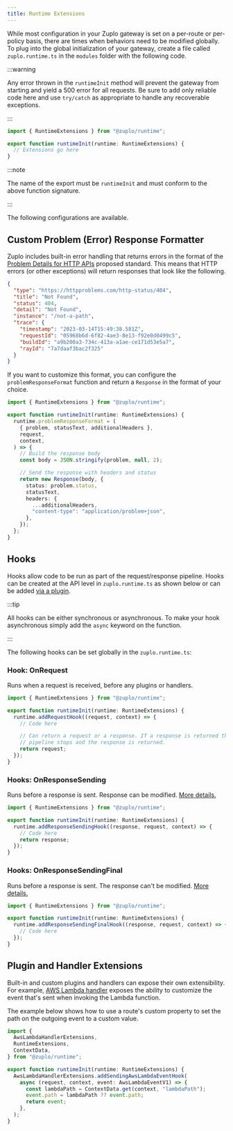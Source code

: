 ```yaml
---
title: Runtime Extensions
---
```


While most configuration in your Zuplo gateway is set on a per-route or
per-policy basis, there are times when behaviors need to be modified globally.
To plug into the global initialization of your gateway, create a file called
`zuplo.runtime.ts` in the `modules` folder with the following code.

:::warning

Any error thrown in the `runtimeInit` method will prevent the gateway from
starting and yield a 500 error for all requests. Be sure to add only reliable
code here and use `try/catch` as appropriate to handle any recoverable
exceptions.

:::

```ts
import { RuntimeExtensions } from "@zuplo/runtime";

export function runtimeInit(runtime: RuntimeExtensions) {
  // Extensions go here
}
```

:::note

The name of the export must be `runtimeInit` and must conform to the above
function signature.

:::

The following configurations are available.

## Custom Problem (Error) Response Formatter

Zuplo includes built-in error handling that returns errors in the format of the
[Problem Details for HTTP APIs](http://httpproblems.com/) proposed standard.
This means that HTTP errors (or other exceptions) will return responses that
look like the following.

```json
{
  "type": "https://httpproblems.com/http-status/404",
  "title": "Not Found",
  "status": 404,
  "detail": "Not Found",
  "instance": "/not-a-path",
  "trace": {
    "timestamp": "2023-03-14T15:49:38.581Z",
    "requestId": "05968b6d-6f82-4ae3-8e13-f92e0d0499c5",
    "buildId": "a9b200a3-734c-413a-a1ae-ce171d53e5a7",
    "rayId": "7a7daaf3bac2f325"
  }
}
```

If you want to customize this format, you can configure the
`problemResponseFormat` function and return a `Response` in the format of your
choice.

```ts
import { RuntimeExtensions } from "@zuplo/runtime";

export function runtimeInit(runtime: RuntimeExtensions) {
  runtime.problemResponseFormat = (
    { problem, statusText, additionalHeaders },
    request,
    context,
  ) => {
    // Build the response body
    const body = JSON.stringify(problem, null, 2);

    // Send the response with headers and status
    return new Response(body, {
      status: problem.status,
      statusText,
      headers: {
        ...additionalHeaders,
        "content-type": "application/problem+json",
      },
    });
  };
}
```

## Hooks

Hooks allow code to be run as part of the request/response pipeline. Hooks can
be created at the API level in `zuplo.runtime.ts` as shown below or can be added
[via a plugin](./hooks.md).

:::tip

All hooks can be either synchronous or asynchronous. To make your hook
asynchronous simply add the `async` keyword on the function.

:::

The following hooks can be set globally in the `zuplo.runtime.ts`:

### Hook: OnRequest

Runs when a request is received, before any plugins or handlers.

```ts
import { RuntimeExtensions } from "@zuplo/runtime";

export function runtimeInit(runtime: RuntimeExtensions) {
  runtime.addRequestHook((request, context) => {
    // Code here

    // Can return a request or a response. If a response is returned the
    // pipeline stops and the response is returned.
    return request;
  });
}
```

### Hooks: OnResponseSending

Runs before a response is sent. Response can be modified.
[More details.](/docs/articles/hooks#hook-onresponsesending)

```ts
import { RuntimeExtensions } from "@zuplo/runtime";

export function runtimeInit(runtime: RuntimeExtensions) {
  runtime.addResponseSendingHook((response, request, context) => {
    // Code here
    return response;
  });
}
```

### Hooks: OnResponseSendingFinal

Runs before a response is sent. The response can't be modified.
[More details.](/docs/articles/hooks#hook-onresponsesendingfinal)

```ts
import { RuntimeExtensions } from "@zuplo/runtime";

export function runtimeInit(runtime: RuntimeExtensions) {
  runtime.addResponseSendingFinalHook((response, request, context) => {
    // Code here
  });
}
```

## Plugin and Handler Extensions

Built-in and custom plugins and handlers can expose their own extensibility. For
example, [AWS Lambda handler](../handlers/aws-lambda.md) exposes the ability to
customize the event that's sent when invoking the Lambda function.

The example below shows how to use a route's custom property to set the path on
the outgoing event to a custom value.

```ts
import {
  AwsLambdaHandlerExtensions,
  RuntimeExtensions,
  ContextData,
} from "@zuplo/runtime";

export function runtimeInit(runtime: RuntimeExtensions) {
  AwsLambdaHandlerExtensions.addSendingAwsLambdaEventHook(
    async (request, context, event: AwsLambdaEventV1) => {
      const lambdaPath = ContextData.get(context, "lambdaPath");
      event.path = lambdaPath ?? event.path;
      return event;
    },
  );
}
```
